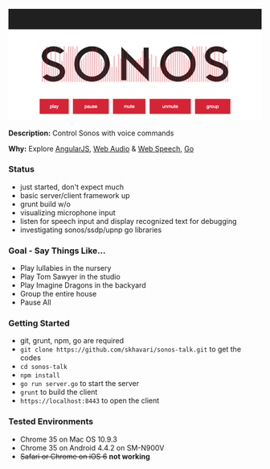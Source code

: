 ![Screenshot](https://raw.githubusercontent.com/skhavari/sonos-talk/master/websrc/assets/screenshot.png)

**Description:** Control Sonos with voice commands

**Why:** Explore [AngularJS][angular], [Web Audio][h5a] & [Web Speech][h5s], [Go][go]

[angular]: https://angularjs.org/
[h5a]: http://www.w3.org/TR/webaudio/
[h5s]: https://dvcs.w3.org/hg/speech-api/raw-file/tip/speechapi.html
[go]: http://golang.org

### Status

* just started, don't expect much
* basic server/client framework up
* grunt build w/o
* visualizing microphone input
* listen for speech input and display recognized text for debugging
* investigating sonos/ssdp/upnp go libraries

### Goal - Say Things Like...

* Play lullabies in the nursery
* Play Tom Sawyer in the studio
* Play Imagine Dragons in the backyard
* Group the entire house
* Pause All

### Getting Started

 * git, grunt, npm, go are required
 * `git clone https://github.com/skhavari/sonos-talk.git` to get the codes
 * `cd sonos-talk`
 * `npm install`
 * `go run server.go` to start the server
 * `grunt` to build the client
 * `https://localhost:8443` to open the client


### Tested Environments
* Chrome 35 on Mac OS 10.9.3
* Chrome 35 on Android 4.4.2 on SM-N900V
* ~~Safari or Chrome on iOS 6~~ **not working**